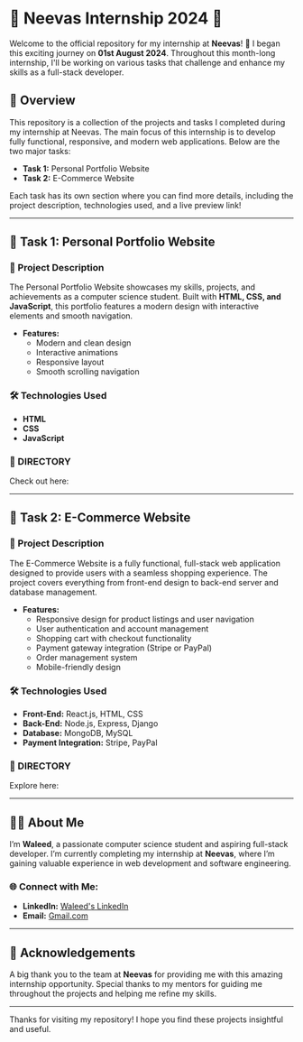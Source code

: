 # 🚀 Neevas Internship 2024 🚀

Welcome to the official repository for my internship at **Neevas**! 🎉 I began this exciting journey on **01st August 2024**. Throughout this month-long internship, I'll be working on various tasks that challenge and enhance my skills as a full-stack developer.

## 🌟 Overview
This repository is a collection of the projects and tasks I completed during my internship at Neevas. The main focus of this internship is to develop fully functional, responsive, and modern web applications. Below are the two major tasks:

- **Task 1:** Personal Portfolio Website
- **Task 2:** E-Commerce Website

Each task has its own section where you can find more details, including the project description, technologies used, and a live preview link!

---

## 📁 Task 1: Personal Portfolio Website
### 🎨 Project Description
The Personal Portfolio Website showcases my skills, projects, and achievements as a computer science student. Built with **HTML, CSS, and JavaScript**, this portfolio features a modern design with interactive elements and smooth navigation. 

- **Features:**
  - Modern and clean design
  - Interactive animations
  - Responsive layout
  - Smooth scrolling navigation

### 🛠️ Technologies Used
- **HTML**
- **CSS**
- **JavaScript**

### 🔗 DIRECTORY
Check out here: 

---

## 📁 Task 2: E-Commerce Website
### 🛒 Project Description
The E-Commerce Website is a fully functional, full-stack web application designed to provide users with a seamless shopping experience. The project covers everything from front-end design to back-end server and database management.

- **Features:**
  - Responsive design for product listings and user navigation
  - User authentication and account management
  - Shopping cart with checkout functionality
  - Payment gateway integration (Stripe or PayPal)
  - Order management system
  - Mobile-friendly design

### 🛠️ Technologies Used
- **Front-End:** React.js, HTML, CSS
- **Back-End:** Node.js, Express, Django
- **Database:** MongoDB, MySQL
- **Payment Integration:** Stripe, PayPal

### 🔗 DIRECTORY
Explore here:

---

## 👨‍💻 About Me

I’m **Waleed**, a passionate computer science student and aspiring full-stack developer. I’m currently completing my internship at **Neevas**, where I’m gaining valuable experience in web development and software engineering.

### 🌐 Connect with Me:
- **LinkedIn:** [Waleed's LinkedIn](https://www.linkedin.com/in/waleedsid/)
- **Email:** [Gmail.com](mailto:waleed.siddique.112@gmail.com)

---

## 📜 Acknowledgements
A big thank you to the team at **Neevas** for providing me with this amazing internship opportunity. Special thanks to my mentors for guiding me throughout the projects and helping me refine my skills.

---

Thanks for visiting my repository! I hope you find these projects insightful and useful.
